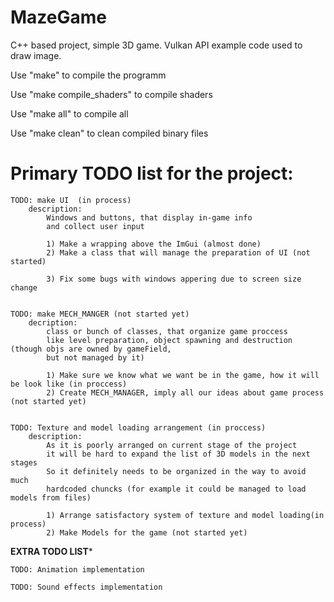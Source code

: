# MazeGame
C++ based project, simple 3D game. Vulkan API example code used to draw image.

Use "make" to compile the programm

Use "make compile_shaders" to compile shaders

Use "make all" to compile all

Use "make clean" to clean compiled binary files

# Primary TODO list for the project:

	TODO: make UI  (in process)
		description:
			Windows and buttons, that display in-game info
			and collect user input

			1) Make a wrapping above the ImGui (almost done)
			2) Make a class that will manage the preparation of UI (not started)

			3) Fix some bugs with windows appering due to screen size change


	TODO: make MECH_MANGER (not started yet)
		decription:
			class or bunch of classes, that organize game proccess
			like level preparation, object spawning and destruction (though objs are owned by gameField, 
			but not managed by it)

			1) Make sure we know what we want be in the game, how it will be look like (in proccess)
			2) Create MECH_MANAGER, imply all our ideas about game process (not started yet)


	TODO: Texture and model loading arrangement (in proccess)
		description:
			As it is poorly arranged on current stage of the project
			it will be hard to expand the list of 3D models in the next stages
			So it definitely needs to be organized in the way to avoid much 
			hardcoded chuncks (for example it could be managed to load models from files) 
			
			1) Arrange satisfactory system of texture and model loading(in process)
			2) Make Models for the game (not started yet)


**EXTRA TODO LIST***

	TODO: Animation implementation

	TODO: Sound effects implementation




